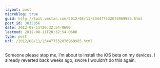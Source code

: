 ```yaml
---
layout: post
microblog: true
guid: http://twit.vmstan.com/2012/08/11/234477532076969985.html
post_id: 3035356
date: 2012-08-11T20:32:54-0600
lastmod: 2012-08-11T20:32:54-0600
type: post
url: /2012/08/11/234477532076969985.html
---
```

Someone please stop me, I’m about to install the iOS beta on my devices. I already reverted back weeks ago, swore I wouldn’t do this again.
